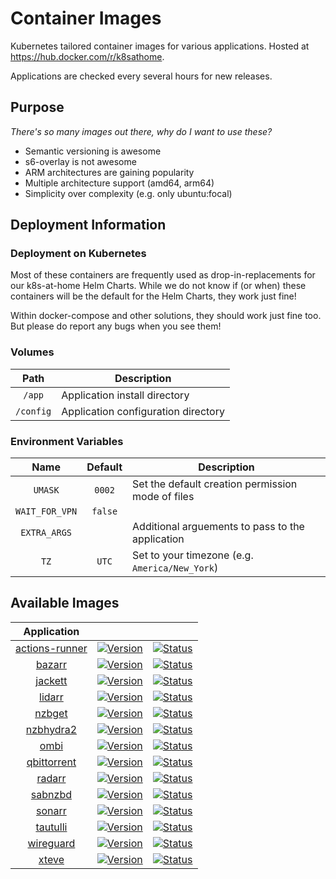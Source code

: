 # Container Images

Kubernetes tailored container images for various applications. Hosted at https://hub.docker.com/r/k8sathome. 

Applications are checked every several hours for new releases.

## Purpose

_There's so many images out there, why do I want to use these?_

- Semantic versioning is awesome
- s6-overlay is not awesome
- ARM architectures are gaining popularity
- Multiple architecture support (amd64, arm64)
- Simplicity over complexity (e.g. only ubuntu:focal)

## Deployment Information

### Deployment on Kubernetes

Most of these containers are frequently used as drop-in-replacements for our k8s-at-home Helm Charts.
While we do not know if (or when) these containers will be the default for the Helm Charts, they work just fine!

Within docker-compose and other solutions, they should work just fine too. 
But please do report any bugs when you see them!

### Volumes
|   Path    | Description                         |
|:---------:|-------------------------------------|
|  `/app`   | Application install directory       |
| `/config` | Application configuration directory |

### Environment Variables
|      Name      | Default | Description                                       |
|:--------------:|:-------:|---------------------------------------------------|
|    `UMASK`     | `0002`  | Set the default creation permission mode of files |
| `WAIT_FOR_VPN` | `false` |                                                   |
|  `EXTRA_ARGS`  |         | Additional arguements to pass to the application  |
|      `TZ`      |  `UTC`  | Set to your timezone (e.g. `America/New_York`)    |

## Available Images
|                        Application                        |                                                                                                                                                     |                                                                                                                                                                                                               |
|:---------------------------------------------------------:|-----------------------------------------------------------------------------------------------------------------------------------------------------|---------------------------------------------------------------------------------------------------------------------------------------------------------------------------------------------------------------|
|     [actions-runner](https://github.com/summerwind/actions-runner-controller)     | [![Version](https://img.shields.io/docker/v/k8sathome/actions-runner?sort=semver&style=for-the-badge)](https://hub.docker.com/r/k8sathome/actions-runner)           | [![Status](https://img.shields.io/github/workflow/status/k8s-at-home/container-images/actions-runner?style=for-the-badge)](https://github.com/k8s-at-home/container-images/actions?query=workflow%3Aactions-runner)           |
|     [bazarr](https://github.com/morpheus65535/bazarr)     | [![Version](https://img.shields.io/docker/v/k8sathome/bazarr?sort=semver&style=for-the-badge)](https://hub.docker.com/r/k8sathome/bazarr)           | [![Status](https://img.shields.io/github/workflow/status/k8s-at-home/container-images/bazarr?style=for-the-badge)](https://github.com/k8s-at-home/container-images/actions?query=workflow%3Abazarr)           |
|       [jackett](https://github.com/Jackett/Jackett)       | [![Version](https://img.shields.io/docker/v/k8sathome/jackett?sort=semver&style=for-the-badge)](https://hub.docker.com/r/k8sathome/jackett)         | [![Status](https://img.shields.io/github/workflow/status/k8s-at-home/container-images/jackett?style=for-the-badge)](https://github.com/k8s-at-home/container-images/actions?query=workflow%3Ajackett)         |
|        [lidarr](https://github.com/lidarr/Lidarr)         | [![Version](https://img.shields.io/docker/v/k8sathome/lidarr?sort=semver&style=for-the-badge)](https://hub.docker.com/r/k8sathome/lidarr)           | [![Status](https://img.shields.io/github/workflow/status/k8s-at-home/container-images/lidarr?style=for-the-badge)](https://github.com/k8s-at-home/container-images/actions?query=workflow%3Alidarr)           |
|        [nzbget](https://github.com/nzbget/nzbget)         | [![Version](https://img.shields.io/docker/v/k8sathome/nzbget?sort=semver&style=for-the-badge)](https://hub.docker.com/r/k8sathome/nzbget)           | [![Status](https://img.shields.io/github/workflow/status/k8s-at-home/container-images/nzbget?style=for-the-badge)](https://github.com/k8s-at-home/container-images/actions?query=workflow%3Anzbget)           |
|    [nzbhydra2](https://github.com/theotherp/nzbhydra2)    | [![Version](https://img.shields.io/docker/v/k8sathome/nzbhydra2?sort=semver&style=for-the-badge)](https://hub.docker.com/r/k8sathome/nzbhydra2)     | [![Status](https://img.shields.io/github/workflow/status/k8s-at-home/container-images/nzbhydra2?style=for-the-badge)](https://github.com/k8s-at-home/container-images/actions?query=workflow%3Anzbhydra2)     |
|         [ombi](https://github.com/tidusjar/Ombi)          | [![Version](https://img.shields.io/docker/v/k8sathome/ombi?sort=semver&style=for-the-badge)](https://hub.docker.com/r/k8sathome/ombi)               | [![Status](https://img.shields.io/github/workflow/status/k8s-at-home/container-images/ombi?style=for-the-badge)](https://github.com/k8s-at-home/container-images/actions?query=workflow%3Aombi)               |
| [qbittorrent](https://github.com/qbittorrent/qBittorrent) | [![Version](https://img.shields.io/docker/v/k8sathome/qbittorrent?sort=semver&style=for-the-badge)](https://hub.docker.com/r/k8sathome/qbittorrent) | [![Status](https://img.shields.io/github/workflow/status/k8s-at-home/container-images/qbittorrent?style=for-the-badge)](https://github.com/k8s-at-home/container-images/actions?query=workflow%3Aqbittorrent) |
|        [radarr](https://github.com/Radarr/Radarr)         | [![Version](https://img.shields.io/docker/v/k8sathome/radarr?sort=semver&style=for-the-badge)](https://hub.docker.com/r/k8sathome/radarr)           | [![Status](https://img.shields.io/github/workflow/status/k8s-at-home/container-images/radarr?style=for-the-badge)](https://github.com/k8s-at-home/container-images/actions?query=workflow%3Aradarr)           |
|       [sabnzbd](https://github.com/sabnzbd/sabnzbd)       | [![Version](https://img.shields.io/docker/v/k8sathome/sabnzbd?sort=semver&style=for-the-badge)](https://hub.docker.com/r/k8sathome/sabnzbd)         | [![Status](https://img.shields.io/github/workflow/status/k8s-at-home/container-images/sabnzbd?style=for-the-badge)](https://github.com/k8s-at-home/container-images/actions?query=workflow%3Asabnzbd)         |
|        [sonarr](https://github.com/Sonarr/Sonarr)         | [![Version](https://img.shields.io/docker/v/k8sathome/sonarr?sort=semver&style=for-the-badge)](https://hub.docker.com/r/k8sathome/sonarr)           | [![Status](https://img.shields.io/github/workflow/status/k8s-at-home/container-images/sonarr?style=for-the-badge)](https://github.com/k8s-at-home/container-images/actions?query=workflow%3Asonarr)           |
|        [tautulli](https://github.com/Tautulli/Tautulli)         | [![Version](https://img.shields.io/docker/v/k8sathome/tautulli?sort=semver&style=for-the-badge)](https://hub.docker.com/r/k8sathome/tautulli)           | [![Status](https://img.shields.io/github/workflow/status/k8s-at-home/container-images/tautulli?style=for-the-badge)](https://github.com/k8s-at-home/container-images/actions?query=workflow%3Atautulli)           |
|      [wireguard](https://github.com/WireGuard/wireguard-tools)      | [![Version](https://img.shields.io/docker/v/k8sathome/wireguard?sort=semver&style=for-the-badge)](https://hub.docker.com/r/k8sathome/wireguard)             | [![Status](https://img.shields.io/github/workflow/status/k8s-at-home/container-images/wireguard?style=for-the-badge)](https://github.com/k8s-at-home/container-images/actions?query=workflow%3Awireguard)             |
|      [xteve](https://github.com/xteve-project/xTeVe)      | [![Version](https://img.shields.io/docker/v/k8sathome/xteve?sort=semver&style=for-the-badge)](https://hub.docker.com/r/k8sathome/xteve)             | [![Status](https://img.shields.io/github/workflow/status/k8s-at-home/container-images/xteve?style=for-the-badge)](https://github.com/k8s-at-home/container-images/actions?query=workflow%3Axteve)             |


